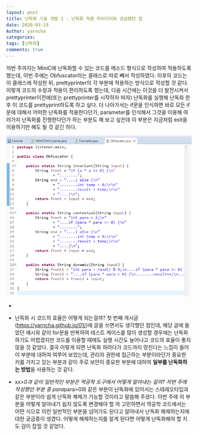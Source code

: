 ```yaml
---
layout: post
title: 난독화 기술 개발 1 - 난독화 적용 아이디어와 궁금했던 점
date: 2020-03-19
Author: yarncha
categories:
tags: [난독화]
comments: true
---
```


저번 주까지는 MiniC에 난독화할 수 있는 코드를 메소드 형식으로 작성하여 적용하도록 했는데, 이번 주에는 Obfuscator라는 클래스로 따로 빼서 작성하였다. 이후의 코드는 이 클래스에 작성한 뒤, prettyprinter의 각 부분에 적용하는 방식으로 작성할 것 같다. 이렇게 코드의 수정과 적용이 편리하도록 했는데, 다음 시간에는 이것을 더 발전시켜서 prettyprinter이전에(또는 prettyprinter를 시작하자 마자) 난독화를 실행해 난독화 한 후 이 코드를 prettyprint하도록 하고 싶다. 더 나아가서는 if문을 인식하면 바로 모든 if문에 대해서 어떠한 난독화를 적용한다던가, parameter를 인식해서 그것을 이용해 여러가지 난독화를 진행한다던가 하는 부분도 해 보고 싶은데 이 부분은 지금처럼 exit을 이용하기만 해도 될 것 같긴 하다.

![graph](<\images\03_01.png>)







+

- 난독화 시 코드의 효율은 어떻게 되는걸까?  첫 번째 게시글 (<https://yarncha.github.io/01/>)에 글을 쓰면서도 생각했던 점인데, 해당 글에 들었던 예시와 같이 for문을 반복하여 테스트 케이스를 많이 생성할 경우에는 난독화 하기도 어렵겠지만 코드를 이용할 때에도 실행 시간도 늘어나고 코드의 효율이 좋지 않을 것 같았다. 결국 이렇게 되면 난독화 하려다가 코드까지 망친다는 느낌이 들어 이 부분에 대하여 여쭈어 보었는데, 관리자 권한에 접근하는 부분이라던가 중요한 키를 가지고 있는 부분과 같이 주로 보안이 중요한 부분에 대하여 **일부를 난독화하는 방법**을 사용하는 것 같다.

- x*x>0과 같이 일반적인 부분은 역공학 도구에서 어떻게 알아내는 걸까?  저번 주에 작성했던 부분 중 para*para>0와 같은 부분이 난독화에 있어서는 스테레오타입과 같은 부분이라 쉽게 난독화 해제가 가능할 것이라고 말씀해 주셨다. 이번 주에 이 부분을 어떻게 알아내기 쉽지 않도록 변경해야 할 까 고민하면서 역공학 코드에서는 어떤 식으로 이런 일반적인 부분을 넘어가도 된다고 알아내서 난독화 해제하는지에 대한 궁금증이 생겼다. 어떻게 해제하는지를 알게 된다면 어떻게 난독화해야 할 지도 감이 잡힐 것 같았다.  
